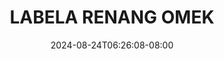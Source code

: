 --- 
title: "LABELA RENANG  OMEK"
description: "download bokep LABELA RENANG  OMEK gratis durasi panjang new"
date: 2024-08-24T06:26:08-08:00
file_code: "fup9yn6gdlpo"
draft: false
cover: "8lp8c5f33a7a5isa.jpg"
tags: ["LABELA", "RENANG", "OMEK", "bokep-indo", "bokep-viral", "bokep-ig"]
length: 677
fld_id: "1390197"
foldername: "Ahdasa"
categories: ["Ahdasa"]
views: 89
---